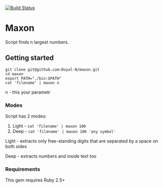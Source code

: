 [![Build Status](https://travis-ci.com/Doyal-N/maxon.svg?branch=main)](https://travis-ci.com/github/Doyal-N/maxon)

# Maxon

Script finds n largest numbers.

## Getting started

```
git clone git@github.com:Doyal-N/maxon.git
cd maxon
export PATH="./bin:$PATH"
cat 'filename' | maxon n
```

n - this your parametr

### Modes

Script has 2 modes:

1. Light - ```cat 'filename' | maxon 100```
2. Deep - ```cat 'filename' | maxon 100 'any symbol'```

Light - extracts only free-standing digits that are separated by a space on both sides

Deep - extracts numbers and inside text too

### Requirements
This gem requires Ruby 2.5+
